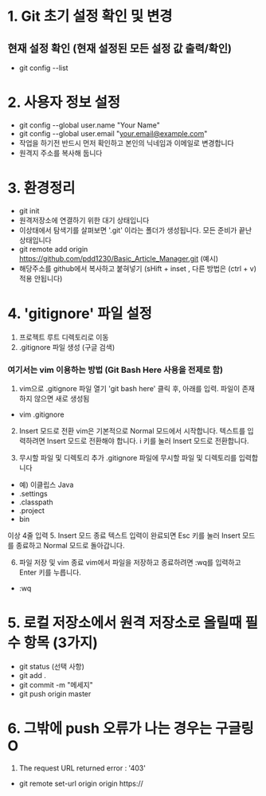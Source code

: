 # 1. Git 초기 설정 확인 및 변경

## 현재 설정 확인 (현재 설정된 모든 설정 값 출력/확인)

- git config --list

# 2. 사용자 정보 설정

- git config --global user.name "Your Name"
- git config --global user.email "your.email@example.com"
- 작업을 하기전 반드시 먼저 확인하고 본인의 닉네임과 이메일로 변경합니다
- 원격지 주소를 복사해 둡니다

# 3. 환경정리

- git init
- 원격저장소에 연결하기 위한 대기 상태입니다
- 이상태에서 탐색기를 살펴보면 '.git' 이라는 폴더가 생성됩니다.  모든 준비가 끝난 상태입니다
- git remote add origin https://github.com/pdd1230/Basic_Article_Manager.git (예시)
- 해당주소를 github에서 복사하고 붙혀넣기 (sHift + inset ,  다른 방법은 (ctrl + v) 적용 안됩니다) 

# 4. 'gitignore' 파일 설정

1. 프로젝트 루트 디렉토리로 이동
2. .gitignore 파일 생성  (구글 검색)
   
### 여기서는 vim 이용하는 방법 (Git Bash Here 사용을 전제로 함)

1. vim으로 .gitignore 파일 열기
'git bash here' 클릭 후, 아래를 입력. 파일이 존재하지 않으면 새로 생성됨

- vim .gitignore

2. Insert 모드로 전환
vim은 기본적으로 Normal 모드에서 시작합니다. 텍스트를 입력하려면 Insert 모드로 전환해야 합니다. i 키를 눌러 Insert 모드로 전환합니다.

3. 무시할 파일 및 디렉토리 추가 
.gitignore 파일에 무시할 파일 및 디렉토리를 입력합니다
- 예) 이클립스 Java
- .settings
- .classpath
- .project
- bin

이상 4줄 입력
5. Insert 모드 종료
텍스트 입력이 완료되면 Esc 키를 눌러 Insert 모드를 종료하고 Normal 모드로 돌아갑니다.

6. 파일 저장 및 vim 종료
vim에서 파일을 저장하고 종료하려면 :wq를 입력하고 Enter 키를 누릅니다.
- :wq

# 5. 로컬 저장소에서 원격 저장소로 올릴때 필수 항목 (3가지)

- git status (선택 사항)    
- git add .
- git commit -m "메세지"
- git push origin master

# 6. 그밖에 push 오류가 나는 경우는 구글링 O
1. The request URL returned error : '403'
- git remote set-url origin origin https://




